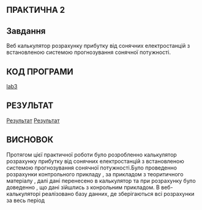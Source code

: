 ## ПРАКТИЧНА 2

## Завдання 
 Веб калькулятор розрахунку прибутку від сонячних електростанцій з встановленою системою прогнозування сонячної потужності.


## КОД ПРОГРАМИ 
[lab3](lab3/lab3.html)
## РЕЗУЛЬТАТ
[Результат](lab3/3.png)
[Результат](lab3/4.png)

## ВИСНОВОК 


Протягом цієї практичної роботи було розробленно калькулятор розрахунку прибутку від сонячних електростанцій з встановленою системою прогнозування сонячної потужності.Було проведенно розрахунки контрольного прикладу , за прикладом з теоритичного матеріалу , далі дані перенесено в калькулятор та при розрахунку було доведенно , що дані зійшлись з конрольним прикладом. В веб-калькуляторі реалізовано базу данних, де зберігаються всі розрахунки за весь період
